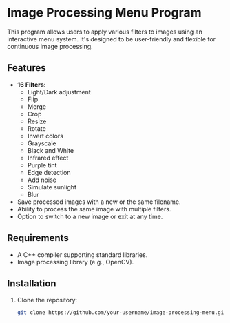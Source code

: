 # Image Processing Menu Program

This program allows users to apply various filters to images using an interactive menu system. It's designed to be user-friendly and flexible for continuous image processing.

## Features
- **16 Filters:**
  - Light/Dark adjustment
  - Flip
  - Merge
  - Crop
  - Resize
  - Rotate
  - Invert colors
  - Grayscale
  - Black and White
  - Infrared effect
  - Purple tint
  - Edge detection
  - Add noise
  - Simulate sunlight
  - Blur
- Save processed images with a new or the same filename.
- Ability to process the same image with multiple filters.
- Option to switch to a new image or exit at any time.

## Requirements
- A C++ compiler supporting standard libraries.
- Image processing library (e.g., OpenCV).

## Installation
1. Clone the repository:
   ```bash
   git clone https://github.com/your-username/image-processing-menu.git
